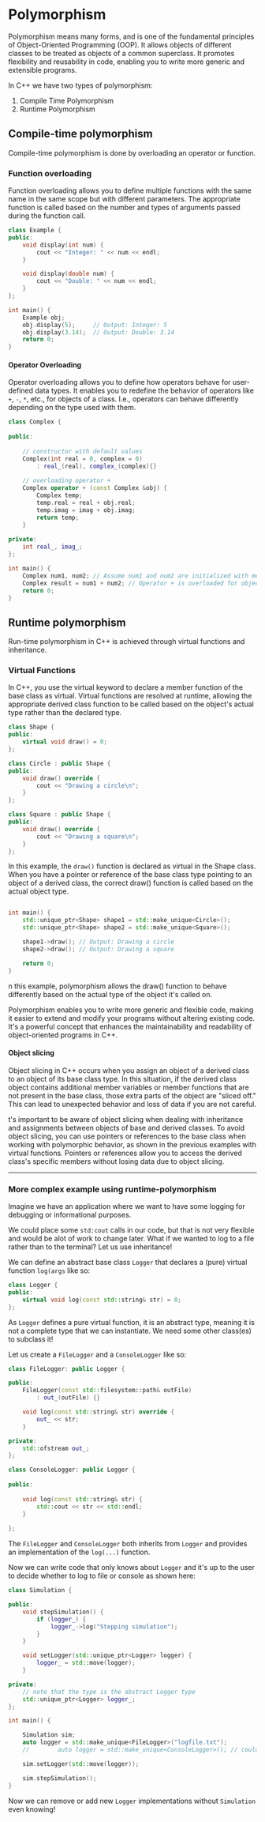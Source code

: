 # Polymorphism 

Polymorphism means many forms, and is one of the fundamental principles of Object-Oriented Programming (OOP).
It allows objects of different classes to be treated as objects of a common superclass. 
It promotes flexibility and reusability in code, enabling you to write more generic 
and extensible programs. 

In C++ we have two types of polymorphism:

1. Compile Time Polymorphism
2. Runtime Polymorphism

## Compile-time polymorphism
Compile-time polymorphism is done by overloading an operator or function. 

### Function overloading

Function overloading allows you to define multiple functions with the same name in the
same scope but with different parameters. 
The appropriate function is called based on the number and types of 
arguments passed during the function call.

```cpp
class Example {
public:
    void display(int num) {
        cout << "Integer: " << num << endl;
    }

    void display(double num) {
        cout << "Double: " << num << endl;
    }
};

int main() {
    Example obj;
    obj.display(5);     // Output: Integer: 5
    obj.display(3.14);  // Output: Double: 3.14
    return 0;
}
```

#### Operator Overloading

Operator overloading allows you to define how operators behave for user-defined data types. 
It enables you to redefine the behavior of operators like `+`, `-`, `*`, etc., 
for objects of a class. I.e., operators can behave differently depending on the type used with them.

```cpp
class Complex {
    
public:
    
    // constructor with default values
    Complex(int real = 0, complex = 0)
        : real_(real), complex_(complex){}
    
    // overloading operator + 
    Complex operator + (const Complex &obj) {
        Complex temp;
        temp.real = real + obj.real;
        temp.imag = imag + obj.imag;
        return temp;
    }
    
private:
    int real_, imag_;
};

int main() {
    Complex num1, num2; // Assume num1 and num2 are initialized with meaningful values
    Complex result = num1 + num2; // Operator + is overloaded for objects of Complex class
    return 0;
}

```

## Runtime polymorphism

Run-time polymorphism in C++ is achieved through virtual functions and inheritance.  

### Virtual Functions
In C++, you use the virtual keyword to declare a member function of the base class as virtual. 
Virtual functions are resolved at runtime, allowing the appropriate derived class function to be called based on the 
object's actual type rather than the declared type.

```cpp
class Shape {
public:
    virtual void draw() = 0;
};

class Circle : public Shape {
public:
    void draw() override {
        cout << "Drawing a circle\n";
    }
};

class Square : public Shape {
public:
    void draw() override {
        cout << "Drawing a square\n";
    }
};

```

In this example, the `draw()` function is declared as virtual in the Shape class. 
When you have a pointer or reference of the base class type pointing to 
an object of a derived class, the correct draw() function is called based on the actual object type.

```cpp

int main() {
    std::unique_ptr<Shape> shape1 = std::make_unique<Circle>();
    std::unique_ptr<Shape> shape2 = std::make_unique<Square>();

    shape1->draw(); // Output: Drawing a circle
    shape2->draw(); // Output: Drawing a square

    return 0;
}

```

n this example, polymorphism allows the draw() function to behave differently based on the actual type of the object it's called on.

Polymorphism enables you to write more generic and flexible code, making it easier to extend and modify your programs without altering existing code. 
It's a powerful concept that enhances the maintainability and readability of object-oriented programs in C++.

#### Object slicing

Object slicing in C++ occurs when you assign an object of a derived class to an 
object of its base class type. In this situation, if the derived class object 
contains additional member variables or member functions that are not present 
in the base class, those extra parts of the object are "sliced off." 
This can lead to unexpected behavior and loss of data if you are not careful.

t's important to be aware of object slicing when dealing with inheritance 
and assignments between objects of base and derived classes. 
To avoid object slicing, you can use pointers or references to the base class 
when working with polymorphic behavior, as shown in the previous examples with virtual functions.
Pointers or references allow you to access the derived class's specific members without losing data due to object slicing.

---
### More complex example using runtime-polymorphism 

Imagine we have an application where we want to have some 
logging for debugging or informational purposes.

We could place some `std:cout` calls in our code, but that is not very flexible and would be alot of work to change later. 
What if we wanted to log to a file rather than to the terminal? Let us use inheritance!

We can define an abstract base class `Logger` that declares a (pure) virtual 
function `log(args` like so:

```cpp
class Logger {
public:
    virtual void log(const std::string& str) = 0;
};
```

As `Logger` defines a pure virtual function, it is an abstract type, 
meaning it is not a complete type that we can instantiate. 
We need some other class(es) to subclass it!

Let us create a `FileLogger` and a `ConsoleLogger` like so:

```cpp
class FileLogger: public Logger {

public:
    FileLogger(const std::filesystem::path& outFile)
        : out_(outFile) {}

    void log(const std::string& str) override {
        out_ << str;
    }

private:
    std::ofstream out_;
};

class ConsoleLogger: public Logger {
    
public:
    
    void log(const std::string& str) {
        std::cout << str << std::endl;
    }
    
};
```

The `FileLogger` and `ConsoleLogger` both inherits from `Logger` 
and provides an implementation of the `log(...)` function.

Now we can write code that only knows about `Logger` and it's up to the user to
decide whether to log to file or console as shown here:

```cpp
class Simulation {

public:
    void stepSimulation() {
        if (logger_) {
            logger_->log("Stepping simulation");
        }
    }

    void setLogger(std::unique_ptr<Logger> logger) {
        logger_ = std::move(logger);
    }

private:
    // note that the type is the abstract Logger type
    std::unique_ptr<Logger> logger_;
};

int main() {

    Simulation sim;
    auto logger = std::make_unique<FileLogger>("logfile.txt");
    //        auto logger = std::make_unique<ConsoleLogger>(); // could use this one as well

    sim.setLogger(std::move(logger));

    sim.stepSimulation();
}
```

Now we can remove or add new `Logger` implementations without `Simulation` even knowing!
